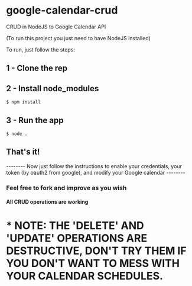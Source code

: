 # google-calendar-crud
CRUD in NodeJS to Google Calendar API

(To run this project you just need to have NodeJS installed)

To run, just follow the steps:

## 1 - Clone the rep

## 2 - Install node_modules
`$ npm install`

## 3 - Run the app
`$ node .`

## That's it!

-------- Now just follow the instructions to enable your credentials, your token (by oauth2 from google), and modify your Google calendar --------

### Feel free to fork and improve as you wish
#### All CRUD operations are working

# * NOTE: THE 'DELETE' AND 'UPDATE' OPERATIONS ARE DESTRUCTIVE, DON'T TRY THEM IF YOU DON'T WANT TO MESS WITH YOUR CALENDAR SCHEDULES.
